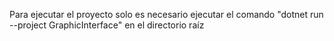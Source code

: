 Para ejecutar el proyecto solo es necesario ejecutar el comando "dotnet run --project GraphicInterface" en el directorio raíz

